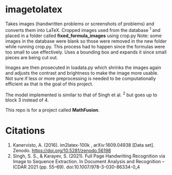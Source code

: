 # imagetolatex
Takes images (handwritten problems or screenshots of problems) and converts them into LaTeX.
Cropped images used from the database <sup>1</sup> and placed in a folder called **fixed_formula_images** using crop.py Note: some images in the database were blank so those were removed in the new folder while running crop.py. This process had to happen since the formulas were too small to use effectively. Uses a bounding box and expands it since small pieces are being cut out.

Images are then prosecuted in loadata.py which shrinks the images again and adjusts the contrast and brightness to make the image more usable. Not sure if less or more preprocessing is needed to be computationally efficient as that is the goal of this project.

The model implemented is similar to that of Singh et al. <sup>2</sup> but goes up to block 3 instead of 4. 

This repo is for a project called **MathFusion**.
# Citations
1. Kanervisto, A. (2016). im2latex-100k , arXiv:1609.04938 [Data set]. Zenodo. https://doi.org/10.5281/zenodo.56198
2. Singh, S. S., & Karayev, S. (2021). Full Page Handwriting Recognition via Image to Sequence Extraction. In Document Analysis and Recognition – ICDAR 2021 (pp. 55–69). doi:10.1007/978-3-030-86334-0_4
